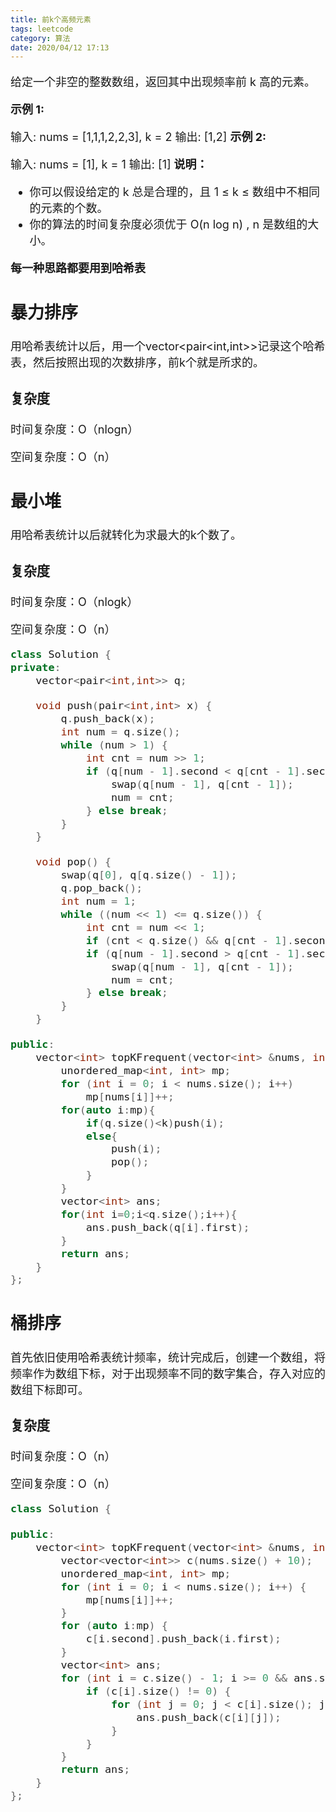 ```yaml
---
title: 前k个高频元素
tags: leetcode
category: 算法
date: 2020/04/12 17:13
---
```


<font size=4>

给定一个非空的整数数组，返回其中出现频率前 k 高的元素。

**示例 1:**

输入: nums = [1,1,1,2,2,3], k = 2
输出: [1,2]
**示例 2:**

输入: nums = [1], k = 1
输出: [1]
**说明：**

- 你可以假设给定的 k 总是合理的，且 1 ≤ k ≤ 数组中不相同的元素的个数。
- 你的算法的时间复杂度必须优于 O(n log n) , n 是数组的大小。

**每一种思路都要用到哈希表**

## 暴力排序

用哈希表统计以后，用一个vector<pair<int,int>>记录这个哈希表，然后按照出现的次数排序，前k个就是所求的。

### 复杂度

时间复杂度：O（nlogn）

空间复杂度：O（n）

## 最小堆

用哈希表统计以后就转化为求最大的k个数了。

### 复杂度

时间复杂度：O（nlogk）

空间复杂度：O（n）

```c++
class Solution {
private:
    vector<pair<int,int>> q;

    void push(pair<int,int> x) {
        q.push_back(x);
        int num = q.size();
        while (num > 1) {
            int cnt = num >> 1;
            if (q[num - 1].second < q[cnt - 1].second) {
                swap(q[num - 1], q[cnt - 1]);
                num = cnt;
            } else break;
        }
    }

    void pop() {
        swap(q[0], q[q.size() - 1]);
        q.pop_back();
        int num = 1;
        while ((num << 1) <= q.size()) {
            int cnt = num << 1;
            if (cnt < q.size() && q[cnt - 1].second > q[cnt].second)cnt++;
            if (q[num - 1].second > q[cnt - 1].second) {
                swap(q[num - 1], q[cnt - 1]);
                num = cnt;
            } else break;
        }
    }

public:
    vector<int> topKFrequent(vector<int> &nums, int k) {
        unordered_map<int, int> mp;
        for (int i = 0; i < nums.size(); i++)
            mp[nums[i]]++;
        for(auto i:mp){
            if(q.size()<k)push(i);
            else{
                push(i);
                pop();
            }
        }
        vector<int> ans;
        for(int i=0;i<q.size();i++){
            ans.push_back(q[i].first);
        }
        return ans;
    }
};
```

## 桶排序

首先依旧使用哈希表统计频率，统计完成后，创建一个数组，将频率作为数组下标，对于出现频率不同的数字集合，存入对应的数组下标即可。

### 复杂度

时间复杂度：O（n）

空间复杂度：O（n）

```c++
class Solution {

public:
    vector<int> topKFrequent(vector<int> &nums, int k) {
        vector<vector<int>> c(nums.size() + 10);
        unordered_map<int, int> mp;
        for (int i = 0; i < nums.size(); i++) {
            mp[nums[i]]++;
        }
        for (auto i:mp) {
            c[i.second].push_back(i.first);
        }
        vector<int> ans;
        for (int i = c.size() - 1; i >= 0 && ans.size() < k; i--) {
            if (c[i].size() != 0) {
                for (int j = 0; j < c[i].size(); j++) {
                    ans.push_back(c[i][j]);
                }
            }
        }
        return ans;
    }
};
```

